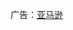 <section class="ad">
	<div id="ad"></div>
	<p>广告：<a target="_blank" href="http://www.amazon.cn/?_encoding=UTF8&camp=536&creative=3200&linkCode=ur2&tag=gyteng-23">亚马逊</a><img src="http://ir-cn.amazon-adsystem.com/e/ir?t=gyteng-23&l=ur2&o=28" width="1" height="1" border="0" alt="" style="border:none !important; margin:0px !important;" /></p>
</section>

